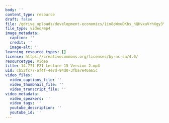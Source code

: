 ```yaml
---
body: ''
content_type: resource
draft: false
file: /gdrive_uploads/development-economics/1in8oWxuDKbs_hQHvxuVrhXgy3YXVdr9e/14771-f21-lecture-15-version-2.mp4
file_type: video/mp4
image_metadata:
  caption: ''
  credit: ''
  image-alt: ''
learning_resource_types: []
license: https://creativecommons.org/licenses/by-nc-sa/4.0/
resourcetype: Video
title: 14.771 F21 Lecture 15 Version 2.mp4
uid: cb52fc77-af4f-4e7d-94d0-3fba7e46a65c
video_files:
  video_captions_file: ''
  video_thumbnail_file: ''
  video_transcript_file: ''
video_metadata:
  video_speakers: ''
  video_tags: ''
  youtube_description: ''
  youtube_id: ''
---
```

